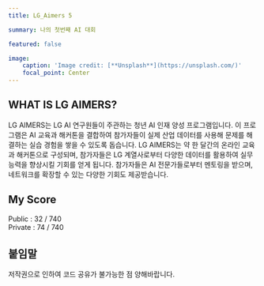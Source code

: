 ```yaml
---
title: LG_Aimers 5

summary: 나의 첫번째 AI 대회

featured: false

image:
    caption: 'Image credit: [**Unsplash**](https://unsplash.com/)'
    focal_point: Center
---
```


## WHAT IS LG AIMERS?
LG AIMERS는 LG AI 연구원들이 주관하는 청년 AI 인재 양성 프로그램입니다. 이 프로그램은 AI 교육과 해커톤을 결합하여 참가자들이 실제 산업 데이터를 사용해 문제를 해결하는 실습 경험을 쌓을 수 있도록 돕습니다. LG AIMERS는 약 한 달간의 온라인 교육과 해커톤으로 구성되며, 참가자들은 LG 계열사로부터 다양한 데이터를 활용하여 실무 능력을 향상시킬 기회를 얻게 됩니다. 참가자들은 AI 전문가들로부터 멘토링을 받으며, 네트워크를 확장할 수 있는 다양한 기회도 제공받습니다.

## My Score
Public : 32 / 740
</br>
Private : 74 / 740

## 붙임말
저작권으로 인하여 코드 공유가 불가능한 점 양해바랍니다.
